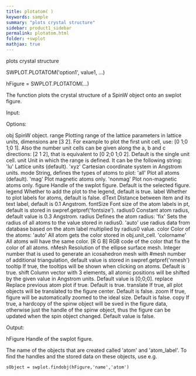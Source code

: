 ```yaml
---
title: plotatom( )
keywords: sample
summary: "plots crystal structure"
sidebar: product1_sidebar
permalink: plotatom.html
folder: +swplot
mathjax: true
---
```

  plots crystal structure
 
  SWPLOT.PLOTATOM('option1', value1, ...)
 
  hFigure = SWPLOT.PLOTATOM(...)
 
  The function plots the crystal structure of a SpinW object onto an swplot
  figure.
 
  Input:
 
  Options:
 
  obj       SpinW object.
  range     Plotting range of the lattice parameters in lattice units,
            dimensions are [3 2]. For example to plot the first unit cell,
            use: [0 1;0 1;0 1]. Also the number unit cells can be given
            along the a, b and c directions: [2 1 2], that is equivalent to
            [0 2;0 1;0 2]. Default is the single unit cell.
  unit      Unit in which the range is defined. It can be the following
            string:
                'lu'        Lattice units (default).
                'xyz'       Cartesian coordinate system in Angstrom units.
  mode      String, defines the types of atoms to plot:
                'all'       Plot all atoms (default).
                'mag'       Plot magnetic atoms only.
                'nonmag'    Plot non-magnetic atoms only.
  figure    Handle of the swplot figure. Default is the selected figure.
  legend    Whether to add the plot to the legend, default is true.
  label     Whether to plot labels for atoms, default is false.
  dText     Distance between item and its text label, default is 0.1
            Angstrom.
  fontSize  Font size of the atom labels in pt, default is stored in
            swpref.getpref('fontsize').
  radius0   Constant atom radius, default value is 0.3 Angstrom.
  radius    Defines the atom radius:
                'fix'       Sets the radius of all atoms to the value
                            stored in radius0.
                'auto'      use radius data from database based on the atom
                            label multiplied by radius0 value.
  color     Color of the atoms:
                'auto'      All atom gets the color stored in obj.unit_cell.
                'colorname' All atoms will have the same color.
                [R G B]     RGB code of the color that fix the color of all
                            atoms.
  nMesh     Resolution of the ellipse surface mesh. Integer number that is
            used to generate an icosahedron mesh with #mesh number of
            additional triangulation, default value is stored in
            swpref.getpref('nmesh')
  tooltip   If true, the tooltips will be shown when clicking on atoms.
            Default is true.
  shift     Column vector with 3 elements, all atomic positions will be
            shifted by the given value in Angstrom units. Default value is
            [0;0;0].
  replace   Replace previous atom plot if true. Default is true.
  translate If true, all plot objects will be translated to the figure
            center. Default is false.
  zoom      If true, figure will be automatically zoomed to the ideal size.
            Default is false.
  copy      If true, a hardcopy of the spinw object will be sved in the
            figure data, otherwise just the handle of the spinw object, 
            thus the figure can be updated when the spin object changed.
            Default value is false. 
 
  Output:
 
  hFigure           Handle of the swplot figure.
 
  The name of the objects that are created called 'atom' and 'atom_label'.
  To find the handles and the stored data on these objects, use e.g.
 
    sObject = swplot.findobj(hFigure,'name','atom')
 
